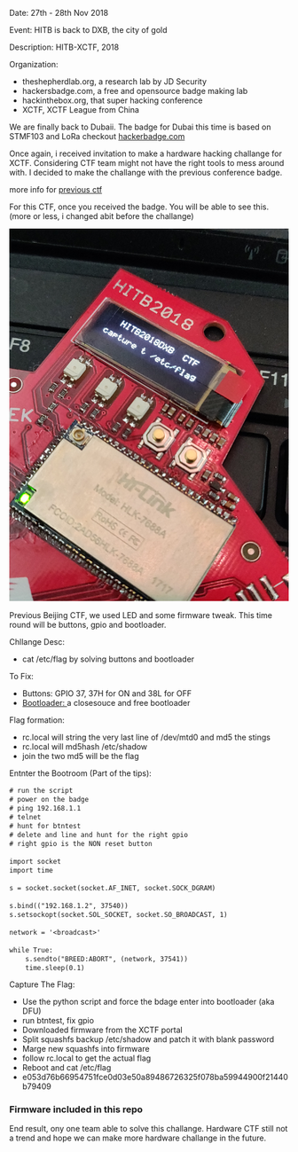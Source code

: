 Date: 27th - 28th Nov 2018

Event: HITB is back to DXB, the city of gold

Description: HITB-XCTF, 2018

Organization:
- theshepherdlab.org, a research lab by JD Security
- hackersbadge.com, a free and opensource badge making lab
- hackinthebox.org, that super hacking conference
- XCTF, XCTF League from China

We are finally back to Dubaii. The badge for Dubai this time is based on STMF103 and LoRa checkout [hackerbadge.com](hackersbadge.com) 

Once again, i received invitation to make a hardware hacking challange for XCTF. Considering CTF team might not have the right tools to mess around with. I decided to make the challange with the previous conference badge. 

more info for [previous ctf](https://github.com/xwings/ctf.jdhitb2018pek)

For this CTF, once you received the badge. You will be able to see this. (more or less, i changed abit before the challange)

![alt text](https://raw.githubusercontent.com/xwings/ctf.hitb2018dxb/master/pic/boardctf.jpg)


Previous Beijing CTF, we used LED and some firmware tweak. This time round will be buttons, gpio and bootloader.

Chllange Desc:
* cat /etc/flag by solving buttons and bootloader

To Fix:
* Buttons: GPIO 37, 37H for ON and 38L for OFF
* [Bootloader: ](https://breed.hackpascal.net/) a closesouce and free bootloader

Flag formation:
* rc.local will string the very last line of /dev/mtd0 and md5 the stings
* rc.local will md5hash /etc/shadow
* join the two md5 will be the flag


Entnter the Bootroom (Part of the tips):
```
# run the script
# power on the badge
# ping 192.168.1.1
# telnet
# hunt for btntest
# delete and line and hunt for the right gpio
# right gpio is the NON reset button

import socket
import time

s = socket.socket(socket.AF_INET, socket.SOCK_DGRAM)

s.bind(("192.168.1.2", 37540))
s.setsockopt(socket.SOL_SOCKET, socket.SO_BROADCAST, 1)

network = '<broadcast>'

while True:
    s.sendto("BREED:ABORT", (network, 37541))
    time.sleep(0.1)
```

Capture The Flag:
* Use the python script and force the bdage enter into bootloader (aka DFU)
* run btntest, fix gpio
* Downloaded firmware from the XCTF portal
* Split squashfs backup /etc/shadow and patch it with blank password
* Marge new squashfs into firmware
* follow rc.local to get the actual flag
* Reboot and cat /etc/flag
* e053d76b66954751fce0d03e50a89486726325f078ba59944900f21440b79409

### Firmware included in this repo

End result, ony one team able to solve this challange. Hardware CTF still not a trend and hope we can make more hardware challange in the future.
